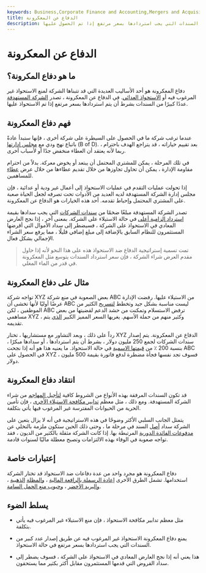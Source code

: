 ```yaml
---
keywords: Business,Corporate Finance and Accounting,Mergers and Acquisitions,M&amp;amp;A
title: الدفاع عن المعكرونة
description: دفاع المعكرونة هو إجراء ضد الاستحواذ حيث تصدر الشركة عددًا كبيرًا من السندات التي يجب استردادها بسعر مرتفع إذا تم الحصول عليها.
---
```


# الدفاع عن المعكرونة
## ما هو دفاع المكرونة؟

دفاع المعكرونة هو أحد الأساليب العديدة التي قد تتبناها الشركة لمنع الاستحواذ غير المرغوب فيه أو [الاستحواذ العدائي](/hostiletakeover). في الدفاع عن المعكرونة ، تصدر [الشركة المستهدفة](/targetfirm) عددًا كبيرًا من السندات بشرط أن يتم استردادها بسعر مرتفع إذا تم الاستحواذ عليها.

## فهم دفاع المعكرونة

عندما ترغب شركة ما في الحصول على السيطرة على شركة أخرى ، فإنها ستبدأ عادةً باتباع نهج ودي مع [مجلس إدارتها](/boardofdirectors) (B of D). بعد تقييم خياراته ، قد يتراجع الهدف باحترام ، ربما لأنه يعتقد أن العطاء منخفض جدًا أو لأسباب أخرى.

في تلك المرحلة ، يمكن للمشتري المحتمل أن يبتعد أو يخوض معركة. بدلاً من احترام مقاومة الإدارة ، يمكن أن تحاول تجاوزها من خلال تقديم عطاءها من خلال عرض [عطاء](/tenderoffer) للمساهمين.

إذا تحولت عمليات التقدم في عمليات الاستحواذ إلى أعمال غير ودية أو عدائية ، فإن مجلس إدارة الشركة المستهدفة لديه العديد من الأدوات تحت تصرفه لجعل الحياة صعبة على المشتري المحتمل وإحباط تقدمه. أحد هذه الخيارات هو الدفاع عن المعكرونة.

تصدر الشركة المستهدفة مبلغًا ضخمًا من [سندات الشركات](/corporatebond) التي يجب سدادها بقيمة [استرداد إلزامية أعلى](/redemption) في حالة الاستيلاء على الشركة. بمعنى آخر ، إذا نجح العارض المعادي في الاستحواذ على الشركة ، فسيضطر إلى سداد الأموال التي أقرضها المستثمرون للنظام السابق بالإضافة إلى مبلغ إضافي قليلًا ، مما يرفع سعر الشراء الإجمالي بشكل فعال.

> تمت تسمية إستراتيجية الدفاع ضد الاستحواذ هذه على هذا النحو لأنه إذا حاول مقدم العرض شراء الشركة ، فإن سعر استرداد السندات يتوسع مثل المعكرونة في قدر من الماء المغلي.

>

## مثال على دفاع المعكرونة

تواجه شركة XYZ بعض الصعوبة في منع شركة ABC من الاستيلاء عليها. رفضت الإدارة عرضًا أوليًا لأنها تخشى أن ABC ليست مناسبة بشكل جيد وتخطط [لتسريح](/layoff) الكثير من الموظفين ، لكن ABC ترفض الاستسلام وتمكنت من حشد الدعم لقضيتها من بعض مساهمي XYZ ، وكثير منهم من حملة الأسهم. يغريها السعر المميز الكبير [الذي](/at-a-premium) يتم تقديمه.

رداً على ذلك ، وبعد التشاور مع مستشاريها ، تختار XYZ الدفاع عن المعكرونة. يتم إصدار سندات الشركات لجمع 250 مليون دولار ، بشرط أن يتم استردادها ، أو سدادها مبكرًا ، بنسبة 200 ٪ من [قيمتها الاسمية](/parvalue) في حالة الاستحواذ. ما يعنيه هذا هو أنه إذا نجحت ABC في الحصول على XYZ ، فسوف تجد نفسها فجأة مضطرة لدفع فاتورة بقيمة 500 مليون دولار.

## انتقاد دفاع المعكرونة

قد تكون السندات المرفقة بهذه الأنواع من الشروط كافية [لتأجيل المهاجم](/raider) من شراء الشركة المستهدفة. ومع ذلك ، مثل معظم [تدابير مكافحة الاستيلاء الأخرى](/anti-takeovermeasure) ، فإن تأمين الحرية من الحيوانات المفترسة غير المرغوب فيها يأتي بتكلفة.

يتمثل الجانب السلبي الأكثر وضوحًا في هذه الاستراتيجية في أنه لا يزال يتعين على الشركة سداد [أصل](/principal) السند في مرحلة ما ، وحتى ذلك الحين ستكون ملزمة بالتخلي عن [مدفوعات الفائدة الدورية](/interestexpense) المرتبطة بها. إذا كانت الشركة مثقلة بالكثير من الديون ، فقد تواجه صعوبة في الوفاء بهذه الالتزامات وتصبح معطلة ماليًا لسنوات قادمة.

## إعتبارات خاصة

دفاع المعكرونة هو مجرد واحد من عدة دفاعات ضد الاستحواذ قد تختار الشركة استخدامها. تشمل الطرق الأخرى [إعادة الرسملة بالرافعة المالية](/leveragedrecapitalization) ، [والمظلة](/goldenparachute) [الذهبية](/goldenparachute) ، [والبريد الأخضر](/greenmail) ، [وحبوب منع الحمل السامة](/poisonpill).

## يسلط الضوء

- مثل معظم تدابير مكافحة الاستحواذ ، فإن منع الاستيلاء غير المرغوب فيه يأتي بتكلفة.

- يمنع دفاع المعكرونة الاستحواذ غير المرغوب فيه عن طريق إصدار عدد كبير من السندات التي يجب استردادها بسعر مرتفع في حالة الاستحواذ.

- هذا يعني أنه إذا نجح العارض المعادي في الاستحواذ على الشركة ، فسوف يضطر إلى سداد القروض التي قدمها المستثمرون مقابل أكثر بكثير مما يستحقون.

